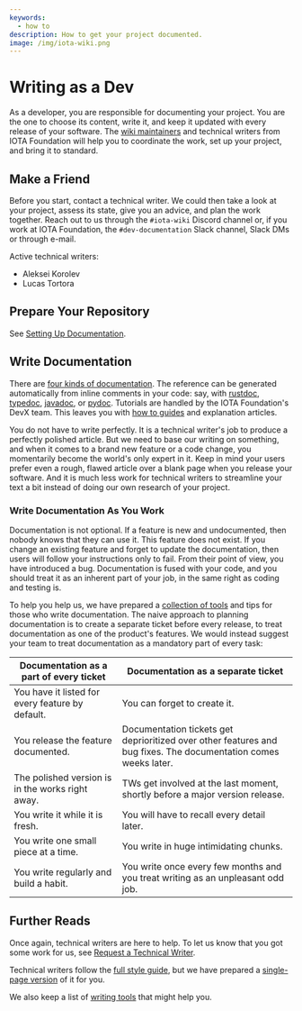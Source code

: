 ```yaml
---
keywords:
  - how to
description: How to get your project documented.
image: /img/iota-wiki.png
---
```


# Writing as a Dev

As a developer, you are responsible for documenting your project. You are the one to choose its content, write it, and keep it updated with every release of your software. The [wiki maintainers](https://wiki.iota.org/team) and technical writers from IOTA Foundation will help you to coordinate the work, set up your project, and bring it to standard.

## Make a Friend

Before you start, contact a technical writer. We could then take a look at your project, assess its state, give you an advice, and plan the work together. Reach out to us through the `#iota-wiki` Discord channel or, if you work at IOTA Foundation, the `#dev-documentation` Slack channel, Slack DMs or through e-mail.

Active technical writers:

- Aleksei Korolev
- Lucas Tortora

## Prepare Your Repository

See [Setting Up Documentation](../how_tos/documentation_setup.md).

## Write Documentation

There are [four kinds of documentation](../reference/structure/overview.md). The reference can be generated automatically from inline comments in your code: say, with [rustdoc](https://doc.rust-lang.org/rustdoc/index.html), [typedoc](https://typedoc.org/), [javadoc](https://docs.oracle.com/javase/8/docs/technotes/tools/windows/javadoc.html), or [pydoc](https://docs.python.org/3/library/pydoc.html). Tutorials are handled by the IOTA Foundation's DevX team. This leaves you with [how to guides](../how_tos/how_to_write_how_tos.md) and explanation articles.

You do not have to write perfectly. It is a technical writer's job to produce a perfectly polished article. But we need to base our writing on something, and when it comes to a brand new feature or a code change, you momentarily become the world's only expert in it. Keep in mind your users prefer even a rough, flawed article over a blank page when you release your software. And it is much less work for technical writers to streamline your text a bit instead of doing our own research of your project.

### Write Documentation As You Work

Documentation is not optional. If a feature is new and undocumented, then nobody knows that they can use it. This feature does not exist. If you change an existing feature and forget to update the documentation, then users will follow your instructions only to fail. From their point of view, you have introduced a bug. Documentation is fused with your code, and you should treat it as an inherent part of your job, in the same right as coding and testing is.

To help you help us, we have prepared a [collection of tools](../explanations/tools/writing_tools.md) and tips for those who write documentation.
The naive approach to planning documentation is to create a separate ticket before every release, to treat documentation as one of the product's features. We would instead suggest your team to treat documentation as a mandatory part of every task:

|Documentation as a part of every ticket           |Documentation as a separate ticket                                                |
|---                                               |---                                                                               |
|You have it listed for every feature by default.  | You can forget to create it.                                                     |
|You release the feature documented.               | Documentation tickets get deprioritized over other features and bug fixes. The documentation comes weeks later. |
|The polished version is in the works right away.  | TWs get involved at the last moment, shortly before a major version release.     |
|You write it while it is fresh.                   | You will have to recall every detail later.                                      |
|You write one small piece at a time.              | You write in huge intimidating chunks.                                           |                                     
|You write regularly and build a habit.            | You write once every few months and you treat writing as an unpleasant odd job.  |

## Further Reads

Once again, technical writers are here to help. To let us know that you got some work for us, see [Request a Technical Writer](../how_tos/request_tw.md).

Technical writers follow the [full style guide](../reference/style/manifesto.md), but we have prepared a [single-page version](./quick_advice.md) of it for you.

We also keep a list of [writing tools](../explanations/tools/writing_tools.md) that might help you.